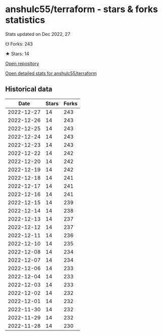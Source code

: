 # anshulc55/terraform - stars & forks statistics

Stats updated on Dec 2022, 27

☋ Forks: 243

★ Stars: 14

[Open repository](https://github.com/anshulc55/terraform)

[Open detailed stats for anshulc55/terraform](https://reviewgithub.com/rep/anshulc55/terraform)

## Historical data
| Date | Stars | Forks |
|------|-------|-------|
| 2022-12-27 | 14 | 243 | 
| 2022-12-26 | 14 | 243 | 
| 2022-12-25 | 14 | 243 | 
| 2022-12-24 | 14 | 243 | 
| 2022-12-23 | 14 | 243 | 
| 2022-12-22 | 14 | 242 | 
| 2022-12-20 | 14 | 242 | 
| 2022-12-19 | 14 | 242 | 
| 2022-12-18 | 14 | 241 | 
| 2022-12-17 | 14 | 241 | 
| 2022-12-16 | 14 | 241 | 
| 2022-12-15 | 14 | 239 | 
| 2022-12-14 | 14 | 238 | 
| 2022-12-13 | 14 | 237 | 
| 2022-12-12 | 14 | 237 | 
| 2022-12-11 | 14 | 236 | 
| 2022-12-10 | 14 | 235 | 
| 2022-12-08 | 14 | 234 | 
| 2022-12-07 | 14 | 234 | 
| 2022-12-06 | 14 | 233 | 
| 2022-12-04 | 14 | 233 | 
| 2022-12-03 | 14 | 233 | 
| 2022-12-02 | 14 | 232 | 
| 2022-12-01 | 14 | 232 | 
| 2022-11-30 | 14 | 232 | 
| 2022-11-29 | 14 | 232 | 
| 2022-11-28 | 14 | 230 | 

